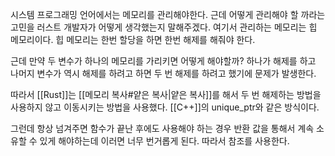 시스템 프로그래밍 언어에서는 메모리를 관리해야한다.
근데 어떻게 관리해야 할 까라는 고민을 러스트 개발자가 어떻게 생각했는지 말해주겠다.
여기서 관리하는 메모리는 힙 메모리이다.
힙 메모리는 한번 할당을 하면 한번 해제를 해줘야 한다.

근데 만약 두 변수가 하나의 메모리를 가리키면 어떻게 해야할까?
하나가 해제를 하고 나머지 변수가 역시 해제를 하려고 하면
두 번 해제를 하려고 했기에 문제가 발생한다.

따라서 [[Rust]]는 [[메모리 복사#얕은 복사|얕은 복사]]를 해서 두 번 해제하는 방법을 사용하지 않고
이동시키는 방법을 사용했다.
[[C++]]의 unique_ptr와 같은 방식이다.

그런데 항상 넘겨주면 함수가 끝난 후에도 사용해야 하는 경우 반환 값을 통해서 계속 소유할 수 있게 해야하는데 이러면 너무 번거롭게 된다.
따라서 참조를 사용한다.
